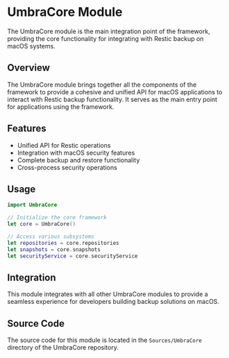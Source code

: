 # UmbraCore Module

The UmbraCore module is the main integration point of the framework, providing the core functionality for integrating with Restic backup on macOS systems.

## Overview

The UmbraCore module brings together all the components of the framework to provide a cohesive and unified API for macOS applications to interact with Restic backup functionality. It serves as the main entry point for applications using the framework.

## Features

- Unified API for Restic operations
- Integration with macOS security features
- Complete backup and restore functionality
- Cross-process security operations

## Usage

```swift
import UmbraCore

// Initialize the core framework
let core = UmbraCore()

// Access various subsystems
let repositories = core.repositories
let snapshots = core.snapshots
let securityService = core.securityService
```

## Integration

This module integrates with all other UmbraCore modules to provide a seamless experience for developers building backup solutions on macOS.

## Source Code

The source code for this module is located in the `Sources/UmbraCore` directory of the UmbraCore repository.
